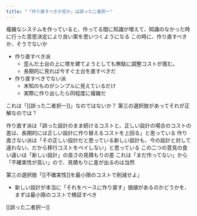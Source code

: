 ```yaml
---
title: "「作り直すべきか否か」は誤った二者択一"
---
```


複雑なシステムを作っていると、作ってる間に知識が増えて、知識のなかった時に行った意思決定により良い案を思いつくようになる
この時に、作り直すべきか、そうでないか

- 作り直すべき派
    - 歪んだ土台の上に塔を建てようとしても無駄に調整コストが嵩む。
    - 長期的に見れば今すぐ土台を直すべきだ
- 作り直すべきでない派
    - 未知のものがシンプルに見えているだけ
    - 実際に作り出したら同程度に複雑だ

これは「[[誤った二者択一]]」なのではないか？
第三の選択肢があってそれが正解なのでは？

作り直す派は「誤った設計のまま続けるコストと、正しい設計の場合のコストの差は、長期的には正しい設計に作り替えるコストを上回る」と思っている
作り直さない派は「その正しい設計だと思っている新しい設計も、今の設計と対して違わない、だから移行コストをペイしない」と思っている
この二つの意見の食い違いは「新しい設計」の良さの見積もりの差
これは「まだ作ってない」から「不確実性が高い」ので、見積もりに差が出るのは当然

第三の選択肢「[[不確実性]]を最小限のコストで削減せよ」
- 新しい設計が本当に「それをベースに作り直す」価値があるのかどうかを、まずは最小限のコストで検証すべき

[[誤った二者択一]]